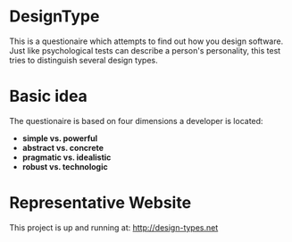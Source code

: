 # DesignType

This is a questionaire which attempts to find out how you design software. Just like psychological tests can describe a person's personality, this test tries to distinguish several design types.

# Basic idea

The questionaire is based on four dimensions a developer is located:
* __simple vs. powerful__
* __abstract vs. concrete__
* __pragmatic vs. idealistic__
* __robust vs. technologic__

# Representative Website

This project is up and running at: http://design-types.net
